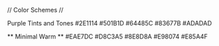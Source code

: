 // Color Schemes //

Purple Tints and Tones
#2E1114
#501B1D
#64485C
#83677B
#ADADAD

** Minimal Warm **
#EAE7DC
#D8C3A5
#8E8D8A
#E98074
#E85A4F
